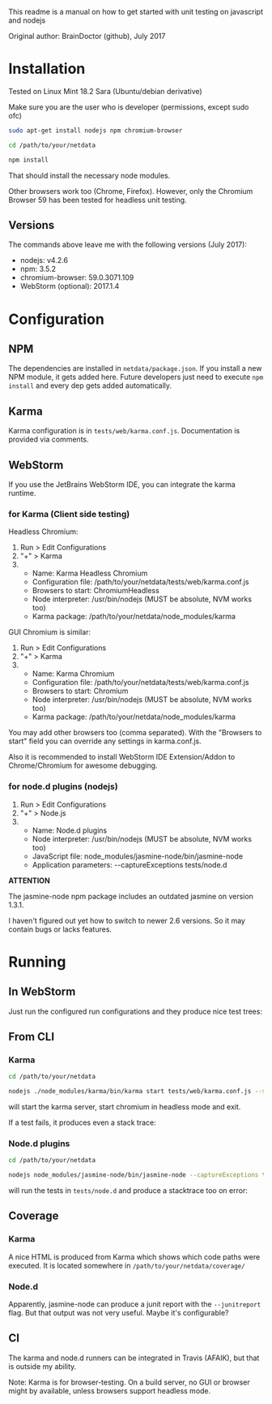 This readme is a manual on how to get started with unit testing on javascript and nodejs

Original author: BrainDoctor (github), July 2017

# Installation

Tested on Linux Mint 18.2 Sara (Ubuntu/debian derivative)

Make sure you are the user who is developer (permissions, except sudo ofc)

```sh
sudo apt-get install nodejs npm chromium-browser

cd /path/to/your/netdata

npm install
```

That should install the necessary node modules.

Other browsers work too (Chrome, Firefox). However, only the Chromium Browser 59 has been tested for headless unit testing.

## Versions

The commands above leave me with the following versions (July 2017):

 - nodejs: v4.2.6
 - npm: 3.5.2
 - chromium-browser: 59.0.3071.109
 - WebStorm (optional): 2017.1.4

# Configuration

## NPM

The dependencies are installed in `netdata/package.json`. If you install a new NPM module, it gets added here. Future developers just need to execute `npm install` and every dep gets added automatically.

## Karma

Karma configuration is in `tests/web/karma.conf.js`. Documentation is provided via comments.

## WebStorm

If you use the JetBrains WebStorm IDE, you can integrate the karma runtime.

### for Karma (Client side testing)

Headless Chromium:
1. Run > Edit Configurations
2. "+" > Karma
3. - Name: Karma Headless Chromium
   - Configuration file: /path/to/your/netdata/tests/web/karma.conf.js
   - Browsers to start: ChromiumHeadless
   - Node interpreter: /usr/bin/nodejs (MUST be absolute, NVM works too)
   - Karma package: /path/to/your/netdata/node_modules/karma

GUI Chromium is similar:
1. Run > Edit Configurations
2. "+" > Karma
3. - Name: Karma Chromium
   - Configuration file: /path/to/your/netdata/tests/web/karma.conf.js
   - Browsers to start: Chromium
   - Node interpreter: /usr/bin/nodejs (MUST be absolute, NVM works too)
   - Karma package: /path/to/your/netdata/node_modules/karma

You may add other browsers too (comma separated). With the "Browsers to start" field you can override any settings in karma.conf.js.

Also it is recommended to install WebStorm IDE Extension/Addon to Chrome/Chromium for awesome debugging.

### for node.d plugins (nodejs)

1. Run > Edit Configurations
2. "+" > Node.js
3. - Name: Node.d plugins
   - Node interpreter: /usr/bin/nodejs (MUST be absolute, NVM works too)
   - JavaScript file: node_modules/jasmine-node/bin/jasmine-node
   - Application parameters: --captureExceptions tests/node.d

**ATTENTION**

The jasmine-node npm package includes an outdated jasmine on version 1.3.1.

I haven't figured out yet how to switch to newer 2.6 versions. So it may contain bugs or lacks features.

# Running

## In WebStorm

Just run the configured run configurations and they produce nice test trees:


## From CLI

### Karma

```sh
cd /path/to/your/netdata

nodejs ./node_modules/karma/bin/karma start tests/web/karma.conf.js --single-run=true --browsers=ChromiumHeadless
```
will start the karma server, start chromium in headless mode and exit.

If a test fails, it produces even a stack trace:


### Node.d plugins

```sh
cd /path/to/your/netdata

nodejs node_modules/jasmine-node/bin/jasmine-node --captureExceptions tests/node.d
```

will run the tests in `tests/node.d` and produce a stacktrace too on error:


## Coverage

### Karma

A nice HTML is produced from Karma which shows which code paths were executed. It is located somewhere in `/path/to/your/netdata/coverage/`

### Node.d

Apparently, jasmine-node can produce a junit report with the `--junitreport` flag. But that output was not very useful. Maybe it's configurable?

## CI

The karma and node.d runners can be integrated in Travis (AFAIK), but that is outside my ability.

Note: Karma is for browser-testing. On a build server, no GUI or browser might by available, unless browsers support headless mode.